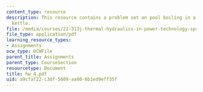 ```yaml
---
content_type: resource
description: This resource contains a problem set on pool boiling in a stainless steel
  kettle.
file: /media/courses/22-313j-thermal-hydraulics-in-power-technology-spring-2007/a9cfaf22c3df5609aa806b1ed9eff35f_hw_4.pdf
file_type: application/pdf
learning_resource_types:
- Assignments
ocw_type: OCWFile
parent_title: Assignments
parent_type: CourseSection
resourcetype: Document
title: hw_4.pdf
uid: a9cfaf22-c3df-5609-aa80-6b1ed9eff35f
---
```

